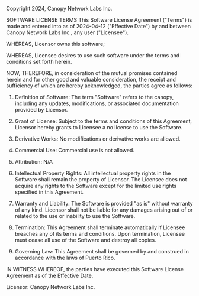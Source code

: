 Copyright 2024, Canopy Network Labs Inc.

SOFTWARE LICENSE TERMS
This Software License Agreement ("Terms") is made and entered into as of 2024-04-12 ("Effective Date") by and between Canopy Network Labs Inc., any user ("Licensee").

WHEREAS, Licensor owns this software;

WHEREAS, Licensee desires to use such software under the terms and conditions set forth herein.

NOW, THEREFORE, in consideration of the mutual promises contained herein and for other good and valuable consideration, the receipt and sufficiency of which are hereby acknowledged, the parties agree as follows:

1. Definition of Software:
   The term "Software" refers to the canopy, including any updates, modifications, or associated documentation provided by Licensor.

2. Grant of License:
   Subject to the terms and conditions of this Agreement, Licensor hereby grants to Licensee a no license to use the Software.

3. Derivative Works:
   No modifications or derivative works are allowed.

4. Commercial Use:
   Commercial use is not allowed.

5. Attribution:
   N/A

6. Intellectual Property Rights:
   All intellectual property rights in the Software shall remain the property of Licensor. The Licensee does not acquire any rights to the Software except for the limited use rights specified in this Agreement.

7. Warranty and Liability:
   The Software is provided "as is" without warranty of any kind. Licensor shall not be liable for any damages arising out of or related to the use or inability to use the Software.

8. Termination:
   This Agreement shall terminate automatically if Licensee breaches any of its terms and conditions. Upon termination, Licensee must cease all use of the Software and destroy all copies.

9. Governing Law:
   This Agreement shall be governed by and construed in accordance with the laws of Puerto Rico.

IN WITNESS WHEREOF, the parties have executed this Software License Agreement as of the Effective Date.

Licensor: Canopy Network Labs Inc.